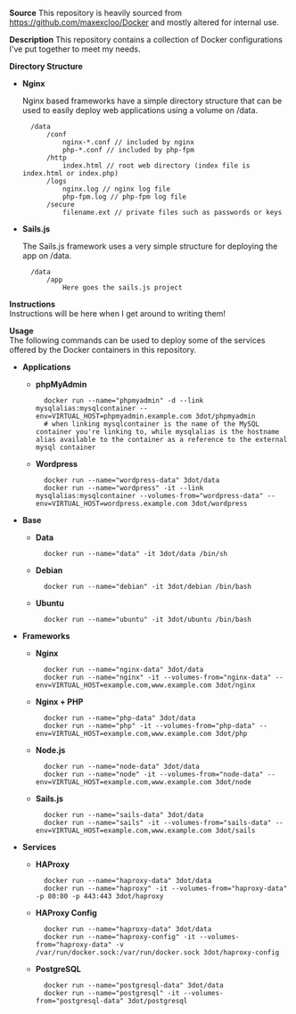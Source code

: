**Source**
This repository is heavily sourced from https://github.com/maxexcloo/Docker and mostly altered for internal use.

**Description**
This repository contains a collection of Docker configurations I've put together to meet my needs.

**Directory Structure**

- **Nginx**

    Nginx based frameworks have a simple directory structure that can be used to easily deploy web applications using a volume on /data.

        /data
            /conf
                nginx-*.conf // included by nginx
                php-*.conf // included by php-fpm
            /http
                index.html // root web directory (index file is index.html or index.php)
            /logs
                nginx.log // nginx log file
                php-fpm.log // php-fpm log file
            /secure
                filename.ext // private files such as passwords or keys
				
- **Sails.js**

	The Sails.js framework uses a very simple structure for deploying the app on /data.
	
		/data
			/app
				Here goes the sails.js project

**Instructions**  
Instructions will be here when I get around to writing them!

**Usage**  
The following commands can be used to deploy some of the services offered by the Docker containers in this repository.

- **Applications**

    - **phpMyAdmin**

            docker run --name="phpmyadmin" -d --link mysqlalias:mysqlcontainer --env=VIRTUAL_HOST=phpmyadmin.example.com 3dot/phpmyadmin
			# when linking mysqlcontainer is the name of the MySQL container you're linking to, while mysqlalias is the hostname alias available to the container as a reference to the external mysql container

    - **Wordpress**

            docker run --name="wordpress-data" 3dot/data
            docker run --name="wordpress" -it --link mysqlalias:mysqlcontainer --volumes-from="wordpress-data" --env=VIRTUAL_HOST=wordpress.example.com 3dot/wordpress

- **Base**

    - **Data**

            docker run --name="data" -it 3dot/data /bin/sh

    - **Debian**

            docker run --name="debian" -it 3dot/debian /bin/bash

    - **Ubuntu**

            docker run --name="ubuntu" -it 3dot/ubuntu /bin/bash

- **Frameworks**

    - **Nginx**

            docker run --name="nginx-data" 3dot/data
            docker run --name="nginx" -it --volumes-from="nginx-data" --env=VIRTUAL_HOST=example.com,www.example.com 3dot/nginx

    - **Nginx + PHP**

            docker run --name="php-data" 3dot/data
            docker run --name="php" -it --volumes-from="php-data" --env=VIRTUAL_HOST=example.com,www.example.com 3dot/php
	
	- **Node.js**

            docker run --name="node-data" 3dot/data
            docker run --name="node" -it --volumes-from="node-data" --env=VIRTUAL_HOST=example.com,www.example.com 3dot/node
	
	- **Sails.js**

            docker run --name="sails-data" 3dot/data
            docker run --name="sails" -it --volumes-from="sails-data" --env=VIRTUAL_HOST=example.com,www.example.com 3dot/sails

- **Services**

    - **HAProxy**

            docker run --name="haproxy-data" 3dot/data
            docker run --name="haproxy" -it --volumes-from="haproxy-data" -p 80:80 -p 443:443 3dot/haproxy
        
    - **HAProxy Config**

            docker run --name="haproxy-data" 3dot/data
            docker run --name="haproxy-config" -it --volumes-from="haproxy-data" -v /var/run/docker.sock:/var/run/docker.sock 3dot/haproxy-config

    - **PostgreSQL**

            docker run --name="postgresql-data" 3dot/data
            docker run --name="postgresql" -it --volumes-from="postgresql-data" 3dot/postgresql